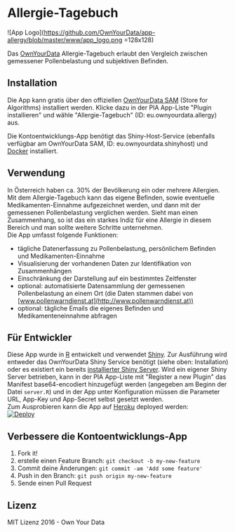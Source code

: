 # Allergie-Tagebuch

![App Logo](https://github.com/OwnYourData/app-allergy/blob/master/www/app_logo.png =128x128)

Das [OwnYourData](https://www.ownyourdata.eu) Allergie-Tagebuch erlaubt den Vergleich zwischen gemessener Pollenbelastung und subjektiven Befinden.


## Installation

Die App kann gratis über den offiziellen [OwnYourData SAM](http://oyd-sam.herokuapp.com) (Store for Algorithms) installiert werden. Klicke dazu in der PIA App-Liste "Plugin installieren" und wähle "Allergie-Tagebuch" (ID: eu.ownyourdata.allergy) aus.

Die Kontoentwicklungs-App benötigt das Shiny-Host-Service (ebenfalls verfügbar am OwnYourData SAM, ID: eu.ownyourdata.shinyhost) und [Docker](https://www.docker.com/) installiert.


## Verwendung

In Österreich haben ca. 30% der Bevölkerung ein oder mehrere Allergien. Mit dem Allergie-Tagebuch kann das eigene Befinden, sowie eventuelle Medikamenten-Einnahme aufgezeichnet werden, und dann mit der gemessenen Pollenbelastung verglichen werden. Sieht man einen Zusammenhang, so ist das ein starkes Indiz für eine Allergie in diesem Bereich und man sollte weitere Schritte unternehmen.  
Die App umfasst folgende Funktionen:

* tägliche Datenerfassung zu Pollenbelastung, persönlichem Befinden und Medikamenten-Einnahme
* Visualisierung der vorhandenen Daten zur Identifikation von Zusammenhängen
* Einschränkung der Darstellung auf ein bestimmtes Zeitfenster
* optional: automatisierte Datensammlung der gemessenen Pollenbelastung an einem Ort 
  (die Daten stammen dabei von [www.pollenwarndienst.at](http://www.pollenwarndienst.at))
* optional: tägliche Emails die eigenes Befinden und Medikamenteneinnahme abfragen


## Für Entwickler  

Diese App wurde in [R](https://cran.r-project.org/) entwickelt und verwendet [Shiny](http://shiny.rstudio.com/). Zur Ausführung wird entweder das OwnYourData Shiny Service benötigt (siehe oben: Installation) oder es existiert ein bereits [installierter Shiny Server](https://github.com/rstudio/shiny-server/wiki/Building-Shiny-Server-from-Source). Wird ein eigener Shiny Server betrieben, kann in der PIA App-Liste mit "Register a new Plugin" das Manifest base64-encodiert hinzugefügt werden (angegeben am Beginn der Datei `server.R`) und in der App unter Konfiguration müssen die Parameter URL, App-Key und App-Secret selbst gesetzt werden.  
Zum Ausprobieren kann die App auf [Heroku](https://www.heroku.com/) deployed werden:  
[![Deploy](https://www.herokucdn.com/deploy/button.png)](https://heroku.com/deploy)


## Verbessere die Kontoentwicklungs-App

1. Fork it!
2. erstelle einen Feature Branch: `git checkout -b my-new-feature`
3. Commit deine Änderungen: `git commit -am 'Add some feature'`
4. Push in den Branch: `git push origin my-new-feature`
5. Sende einen Pull Request

## Lizenz

MIT Lizenz 2016 - Own Your Data
